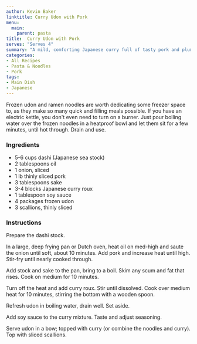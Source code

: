 ```yaml
---
author: Kevin Baker
linktitle: Curry Udon with Pork
menu:
  main:
    parent: pasta
title:  Curry Udon with Pork
serves: "Serves 4"
summary: "A mild, comforting Japanese curry full of tasty pork and plump udon noodles."
categories:
- All Recipes
- Pasta & Noodles
- Pork
tags: 
- Main Dish
- Japanese
---
```


Frozen udon and ramen noodles are worth dedicating some freezer space to, as they make so many quick and filling meals possible. If you have an electric kettle, you don't even need to turn on a burner. Just pour boiling water over the frozen noodles in a heatproof bowl and let them sit for a few minutes, until hot through.  Drain and use.

### Ingredients

<div class="ingredient-list">

* 5-6 cups dashi (Japanese sea stock)  
* 2 tablespoons oil  
* 1 onion, sliced  
* 1 lb thinly sliced pork  
* 3 tablespoons sake  
* 3-4 blocks Japanese curry roux  
* 1 tablespoon soy sauce  
* 4 packages frozen udon  
* 3 scallions, thinly sliced  

</div>

### Instructions
Prepare the dashi stock.

In a large, deep frying pan or Dutch oven, heat oil on med-high and saute the onion until soft, about 10 minutes. Add pork and increase heat until high. Stir-fry until nearly cooked through.

Add stock and sake to the pan, bring to a boil. Skim any scum and fat that rises. Cook on medium for 10 minutes.

Turn off the heat and add curry roux. Stir until dissolved. Cook over medium heat for 10 minutes, stirring the bottom with a wooden spoon.

Refresh udon in boiling water, drain well. Set aside.

Add soy sauce to the curry mixture. Taste and adjust seasoning.

Serve udon in a bow; topped with curry (or combine the noodles and curry).  Top with sliced scallions.
